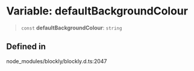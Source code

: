 # Variable: defaultBackgroundColour

> `const` **defaultBackgroundColour**: `string`

## Defined in

node_modules/blockly/blockly.d.ts:2047
